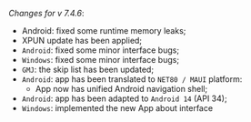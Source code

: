 _Changes for v 7.4.6_:
- Android: fixed some runtime memory leaks;
- XPUN update has been applied;
- `Android`: fixed some minor interface bugs;
- `Windows`: fixed some minor interface bugs;
- `GMJ`: the skip list has been updated;
- `Android`: app has been translated to `NET80 / MAUI` platform:
    - App now has unified Android navigation shell;
- `Android`: app has been adapted to `Android 14` (API 34);
- `Windows`: implemented the new App about interface
